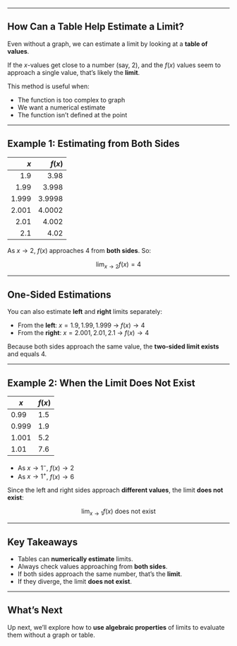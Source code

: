 
---

## How Can a Table Help Estimate a Limit?

Even without a graph, we can estimate a limit by looking at a **table of values**.

If the $x$-values get close to a number (say, 2), and the $f(x)$ values seem to approach a single value, that’s likely the **limit**.

This method is useful when:
- The function is too complex to graph
- We want a numerical estimate
- The function isn’t defined at the point

---

## Example 1: Estimating from Both Sides

| $x$     | $f(x)$     |
|--------:|-----------:|
| 1.9     | 3.98       |
| 1.99    | 3.998      |
| 1.999   | 3.9998     |
| 2.001   | 4.0002     |
| 2.01    | 4.002      |
| 2.1     | 4.02       |

As $x \to 2$, $f(x)$ approaches 4 from **both sides**. So:

$$
\lim_{x \to 2} f(x) = 4
$$

---

## One-Sided Estimations

You can also estimate **left** and **right** limits separately:

- From the **left**: $x = 1.9, 1.99, 1.999$ → $f(x) \to 4$
- From the **right**: $x = 2.001, 2.01, 2.1$ → $f(x) \to 4$

Because both sides approach the same value, the **two-sided limit exists** and equals 4.

---

## Example 2: When the Limit Does Not Exist

| $x$     | $f(x)$     |
|---------|------------|
| 0.99    | 1.5        |
| 0.999   | 1.9        |
| 1.001   | 5.2        |
| 1.01    | 7.6        |

- As $x \to 1^-$, $f(x) \to 2$
- As $x \to 1^+$, $f(x) \to 6$

Since the left and right sides approach **different values**, the limit **does not exist**:

$$
\lim_{x \to 1} f(x) \text{ does not exist}
$$

---

## Key Takeaways

- Tables can **numerically estimate** limits.
- Always check values approaching from **both sides**.
- If both sides approach the same number, that’s the **limit**.
- If they diverge, the limit **does not exist**.

---

## What’s Next

Up next, we’ll explore how to **use algebraic properties** of limits to evaluate them without a graph or table.
